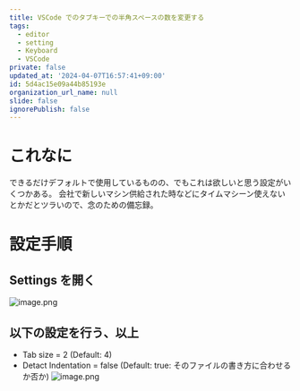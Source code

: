 ```yaml
---
title: VSCode でのタブキーでの半角スペースの数を変更する
tags:
  - editor
  - setting
  - Keyboard
  - VSCode
private: false
updated_at: '2024-04-07T16:57:41+09:00'
id: 5d4ac15e09a44b85193e
organization_url_name: null
slide: false
ignorePublish: false
---
```

# これなに
できるだけデフォルトで使用しているものの、でもこれは欲しいと思う設定がいくつかある。
会社で新しいマシン供給された時などにタイムマシーン使えないとかだとツラいので、念のための備忘録。

# 設定手順
## Settings を開く
![image.png](https://qiita-image-store.s3.ap-northeast-1.amazonaws.com/0/2819748/e0a309c3-3df0-188a-272a-87cad0919626.png)

## 以下の設定を行う、以上
- Tab size = 2 (Default: 4)
- Detact Indentation = false (Default: true: そのファイルの書き方に合わせるか否か)
![image.png](https://qiita-image-store.s3.ap-northeast-1.amazonaws.com/0/2819748/7a12f1cc-5f51-9c1f-48be-7d6630b5a8ae.png)
